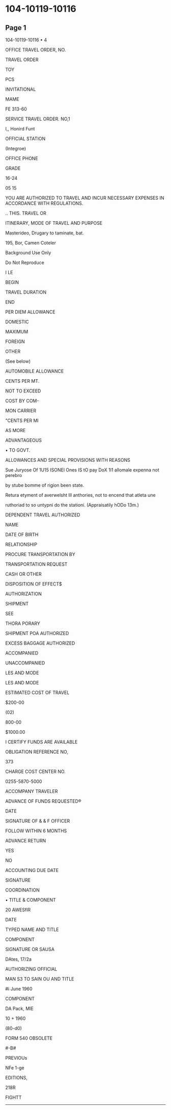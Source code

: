 # 104-10119-10116

## Page 1

104-10119-10116 • 4

OFFICE TRAVEL ORDER, NO.

TRAVEL ORDER

TOY

PCS

INVITATIONAL

MAME

FE 313-60

SERVICE TRAVEL ORDER. NO,1

I,, Honird Funt

OFFICIAL STATION

(Integroe)

OFFICE PHONE

GRADE

16-24

05 15

YOU ARE AUTHORIZED TO TRAVEL AND INCUR NECESSARY EXPENSES IN ACCORDANCE WITH REGULATIONS.

.. THIS. TRAVEL OR

ITINERARY, MODE OF TRAVEL AND PURPOSE

Masterideo, Drugary to taminate, bat.

195, Bor, Camen Coteler

Background Use Only

Do Not Reproduce

I LE

BEGIN

TRAVEL DURATION

END

PER DIEM ALLOWANCE

DOMESTIC

MAXIMUM

FOREIGN

OTHER

(See below)

AUTOMOBILE ALLOWANCE

CENTS PER MT.

NOT TO EXCEED

COST BY COM-

MON CARRIER

"CENTS PER MI

AS MORE

ADVANTAGEOUS

• TO GOVT.

ALLOWANCES AND SPECIAL PROVISIONS WITH REASONS

Sue Juryose Of 1U15 ISONEl Ones IS tO pay DoX 1l1 allomale expenna not perebro

by stube bomme of rigion been state.

Retura etyment of averwelsht Ill anthories, not to encend that atleta une

ruthoriad to so untypni do the stationi. (Appraisatily hODo 13m.)

DEPENDENT TRAVEL AUTHORIZED

NAME

DATE OF BIRTH

RELATIONSHIP

PROCURE TRANSPORTATION BY

TRANSPORTATION REQUEST

CASH OR OTHER

DISPOSITION OF EFFECT$

AUTHORIZATION

SHIPMENT

SEE

THORA PORARY

SHIPMENT POA AUTHORIZED

EXCESS BAGGAGE AUTHORIZED

ACCOMPANIED

UNACCOMPANIED

LES AND MODE

LES AND MODE

ESTIMATED COST OF TRAVEL

$200-00

(02)

800-00

$1000.00

I CERTIFY FUNDS ARE AVAILABLE

OBLIGATION REFERENCE NO,

373

CHARGE COST CENTER NO.

0255-5870-5000

ACCOMPANY TRAVELER

ADVANCE OF FUNDS REQUESTED®

DATE

SIGNATURE OF & & F OFFICER

FOLLOW WITHIN 6 MONTHS

ADVANCE RETURN

YES

NO

ACCOUNTING DUE DATE

SIGNATURE

COORDINATION

• TITLE & COMPONENT

20 AWESfIR

DATE

TYPED NAME AND TITLE

COMPONENT

SIGNATURE OR SAUSA

DAtes, 17/2a

AUTHORIZING OFFICIAL

MAN S3 TO SAIN OU AND TITLE

#i June 1960

COMPONENT

DA Pack, MIE

10 + 1960

(80-d0)

FORM 540 OBSOLETE

#-B#

PREVIOUs

NFe 1-ge

EDITIONS,

218R

FIGHTT

---


